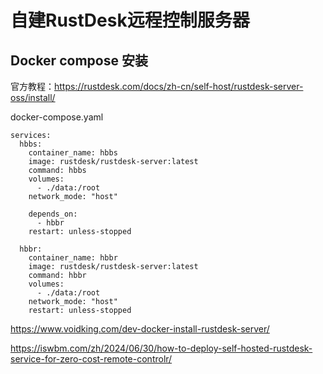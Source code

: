 # 自建RustDesk远程控制服务器

## Docker compose 安装

官方教程：https://rustdesk.com/docs/zh-cn/self-host/rustdesk-server-oss/install/

docker-compose.yaml

```
services:
  hbbs:
    container_name: hbbs
    image: rustdesk/rustdesk-server:latest
    command: hbbs
    volumes:
      - ./data:/root
    network_mode: "host"

    depends_on:
      - hbbr
    restart: unless-stopped

  hbbr:
    container_name: hbbr
    image: rustdesk/rustdesk-server:latest
    command: hbbr
    volumes:
      - ./data:/root
    network_mode: "host"
    restart: unless-stopped

```





https://www.voidking.com/dev-docker-install-rustdesk-server/

https://iswbm.com/zh/2024/06/30/how-to-deploy-self-hosted-rustdesk-service-for-zero-cost-remote-controlr/

